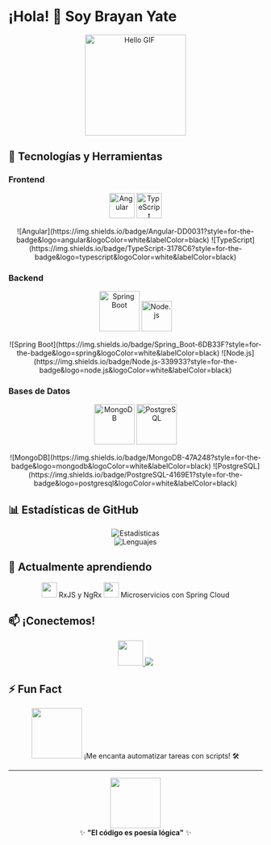# ¡Hola! 👋 Soy Brayan Yate 

<p align="center">
  <img src="https://media.giphy.com/media/26n7b7PjSOZJwVCmY/giphy.gif" width="200px" alt="Hello GIF">
</p>

## 🚀 Tecnologías y Herramientas  

### Frontend  
<div align="center">
  <img src="https://media.giphy.com/media/kH1DBkPNyZPOk0BxrM/giphy.gif" width="50" title="Angular">
  <img src="https://media.giphy.com/media/ln7z2eWriiQAllfVcn/giphy.gif" width="50" title="TypeScript">
</div>

<p align="center">
  ![Angular](https://img.shields.io/badge/Angular-DD0031?style=for-the-badge&logo=angular&logoColor=white&labelColor=black)
  ![TypeScript](https://img.shields.io/badge/TypeScript-3178C6?style=for-the-badge&logo=typescript&logoColor=white&labelColor=black)
</p>

### Backend  
<div align="center">
  <img src="https://media.giphy.com/media/jTNG3RF6EwbkpD4LZx/giphy.gif" width="80" title="Spring Boot">
  <img src="https://media.giphy.com/media/kdFc8fubgS31b8DsVu/giphy.gif" width="60" title="Node.js">
</div>

<p align="center">
  ![Spring Boot](https://img.shields.io/badge/Spring_Boot-6DB33F?style=for-the-badge&logo=spring&logoColor=white&labelColor=black)
  ![Node.js](https://img.shields.io/badge/Node.js-339933?style=for-the-badge&logo=node.js&logoColor=white&labelColor=black)
</p>

### Bases de Datos  
<p align="center">
  <img src="https://media.giphy.com/media/3oKIPzD2xRAMTZo9Qc/giphy.gif" width="80" title="MongoDB">
  <img src="https://media.giphy.com/media/jSKBmKkvo2dPQQtsR1/giphy.gif" width="80" title="PostgreSQL">
</p>

<p align="center">
  ![MongoDB](https://img.shields.io/badge/MongoDB-47A248?style=for-the-badge&logo=mongodb&logoColor=white&labelColor=black)
  ![PostgreSQL](https://img.shields.io/badge/PostgreSQL-4169E1?style=for-the-badge&logo=postgresql&logoColor=white&labelColor=black)
</p>

## 📊 Estadísticas de GitHub  
<div align="center">
  <img src="https://github-readme-stats.vercel.app/api?username=BrayanYate&show_icons=true&theme=radical&hide_border=true&include_all_commits=true&count_private=true&line_height=30&animate=true" alt="Estadísticas">
</div>

<div align="center">
  <img src="https://github-readme-stats.vercel.app/api/top-langs/?username=BrayanYate&layout=compact&theme=radical&hide_border=true&langs_count=8&animate=true" alt="Lenguajes">
</div>

## 🌱 Actualmente aprendiendo  
<p align="center">
  <img src="https://media.giphy.com/media/XEDIHHp3i8bVoEdxd7/giphy.gif" width="30"> RxJS y NgRx  
  <img src="https://media.giphy.com/media/f3CtEsJ72j86DIumaJ/giphy.gif" width="30"> Microservicios con Spring Cloud
</p>

## 📫 ¡Conectemos!  
<p align="center">
  <a href="https://www.linkedin.com/in/brayan-stiven-yate-prada-99646b1b9/">
    <img src="https://media.giphy.com/media/HQTYdpx1yhxWpugAi2/giphy.gif" width="50">
  </a>
  <a href="https://www.linkedin.com/in/brayan-stiven-yate-prada-99646b1b9/">
    <img src="https://img.shields.io/badge/LinkedIn-Connect%20with%20me-blue?style=for-the-badge&logo=linkedin&logoColor=white&labelColor=0077B5">
  </a>
</p>

## ⚡ Fun Fact  
<p align="center">
  <img src="https://media.giphy.com/media/Ln2dAW9oycjgmTpjgp/giphy.gif" width="100">  
  ¡Me encanta automatizar tareas con scripts! 🛠️  
</p>

---

<div align="center">
  <img src="https://media.giphy.com/media/3o7aD2d7hy9ktXNDP2/giphy.gif" width="100">
  <br>
  ✨ <strong>"El código es poesía lógica"</strong> ✨
</div>
